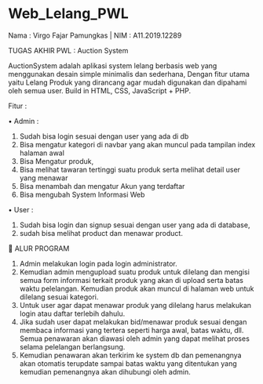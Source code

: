 # Web_Lelang_PWL
Nama 		: Virgo Fajar Pamungkas | 
NIM		: A11.2019.12289

TUGAS AKHIR PWL :
Auction System

AuctionSystem adalah aplikasi system lelang berbasis web yang menggunakan desain simple minimalis dan sederhana, Dengan fitur utama yaitu Lelang Produk yang dirancang agar mudah digunakan dan dipahami oleh semua user. Build in HTML, CSS, JavaScript + PHP.

Fitur :

•	Admin :

1.	Sudah bisa login sesuai dengan user yang ada di db 
2.	Bisa mengatur kategori di navbar yang akan muncul pada tampilan index halaman awal
3.	Bisa Mengatur produk, 
4.	Bisa melihat tawaran tertinggi suatu produk serta melihat detail user yang menawar
5.	Bisa menambah dan mengatur Akun yang terdaftar
6.	Bisa mengubah System Informasi Web
 
•	User :

1.	Sudah bisa login dan signup sesuai dengan user yang ada di database, 
2.	sudah bisa melihat product dan menawar product. 


	ALUR PROGRAM

1.	Admin melakukan login pada login administrator.
2.	Kemudian admin mengupload suatu produk untuk dilelang dan mengisi semua form informasi terkait produk yang akan di upload serta batas waktu pelelangan. Kemudian produk akan muncul di halaman web untuk dilelang sesuai kategori.
3.	Untuk user agar dapat menawar produk yang dilelang harus melakukan login atau daftar terlebih dahulu.
4.	Jika sudah user dapat melakukan bid/menawar produk sesuai dengan membaca informasi yang tertera seperti harga awal, batas waktu, dll. Semua penawaran akan diawasi oleh admin yang dapat melihat proses selama pelelangan berlangsung.
5.	Kemudian penawaran akan terkirim ke system db dan pemenangnya akan otomatis terupdate sampai batas waktu yang ditentukan yang kemudian pemenangnya akan dihubungi oleh admin. 
